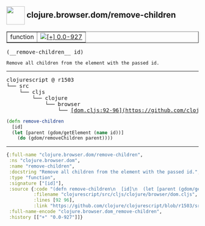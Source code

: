 ## <img width="48px" valign="middle" src="http://i.imgur.com/Hi20huC.png"> clojure.browser.dom/remove-children

 <table border="1">
<tr>
<td>function</td>
<td><a href="https://github.com/cljsinfo/api-refs/tree/0.0-927"><img valign="middle" alt="[+] 0.0-927" src="https://img.shields.io/badge/+-0.0--927-lightgrey.svg"></a> </td>
</tr>
</table>

 <samp>
(__remove-children__ id)<br>
</samp>

```
Remove all children from the element with the passed id.
```

---

 <pre>
clojurescript @ r1503
└── src
    └── cljs
        └── clojure
            └── browser
                └── <ins>[dom.cljs:92-96](https://github.com/clojure/clojurescript/blob/r1503/src/cljs/clojure/browser/dom.cljs#L92-L96)</ins>
</pre>

```clj
(defn remove-children
  [id]
  (let [parent (gdom/getElement (name id))]
    (do (gdom/removeChildren parent))))
```


---

```clj
{:full-name "clojure.browser.dom/remove-children",
 :ns "clojure.browser.dom",
 :name "remove-children",
 :docstring "Remove all children from the element with the passed id.",
 :type "function",
 :signature ["[id]"],
 :source {:code "(defn remove-children\n  [id]\n  (let [parent (gdom/getElement (name id))]\n    (do (gdom/removeChildren parent))))",
          :filename "clojurescript/src/cljs/clojure/browser/dom.cljs",
          :lines [92 96],
          :link "https://github.com/clojure/clojurescript/blob/r1503/src/cljs/clojure/browser/dom.cljs#L92-L96"},
 :full-name-encode "clojure.browser.dom_remove-children",
 :history [["+" "0.0-927"]]}

```
